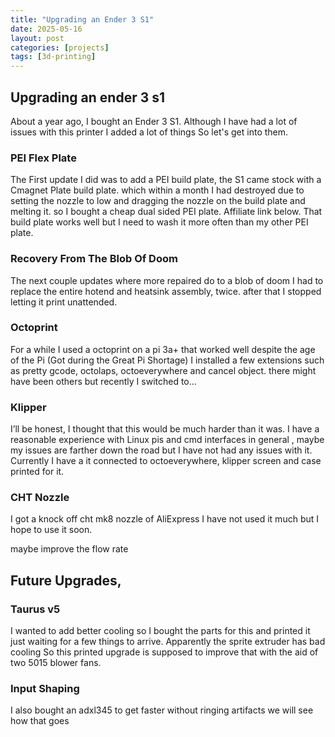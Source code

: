 ```yaml
---
title: "Upgrading an Ender 3 S1"
date: 2025-05-16
layout: post
categories: [projects]
tags: [3d-printing]
---
```

## Upgrading an ender 3 s1

About a year ago, I bought an Ender 3 S1. Although I have had a lot of issues with this printer I added a lot of things So let's get into them. 

### PEI Flex Plate

The First update I did was to add a PEI build plate, the S1 came stock with a Cmagnet Plate  build plate. which within a month I  had destroyed due to setting the nozzle to low and dragging the nozzle  on the build plate and melting it. so  I bought a cheap dual sided PEI plate. Affiliate link below. That build plate works well but  I need to wash it more often than my other PEI plate.

### Recovery From The Blob Of Doom

The next couple updates where more repaired do to a blob of doom  I had to replace the entire  hotend and heatsink assembly, twice. after that I stopped letting it print unattended.

  

### Octoprint

For a while I used a octoprint on a pi 3a+ that worked well despite the age of the Pi (Got during the Great Pi Shortage) I installed a few extensions such as pretty gcode, octolaps, octoeverywhere  and cancel object. there might have been others but recently  I switched to… 

### Klipper

I’ll be honest, I thought that this would be much harder than it was. I have a reasonable   experience with Linux pis and cmd interfaces in general , maybe my issues are farther down the road but I have not had any issues with it. Currently I have a it connected to octoeverywhere, klipper screen and case printed for it. 

### CHT Nozzle

I got a knock off cht mk8 nozzle of AliExpress I have not used it much but I hope to use it soon.

maybe improve the flow rate 

## Future Upgrades,

### Taurus v5

I wanted to add better cooling so  I bought the parts for this and printed it just waiting for a few things to arrive. Apparently the sprite extruder has bad cooling So this printed upgrade is supposed to  improve that with the aid of two 5015 blower fans.

### Input Shaping

I also bought an adxl345 to get faster without ringing artifacts  we will see how that goes
